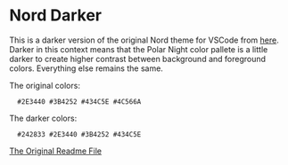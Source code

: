 # Nord Darker

This is a darker version of the original Nord theme for VSCode from [here](https://github.com/nordtheme/visual-studio-code). Darker in this context means that the Polar Night color pallete is a little darker to create higher contrast between background and foreground colors. Everything else remains the same.

The original colors:

```
  #2E3440 #3B4252 #434C5E #4C566A
```

The darker colors:

```
  #242833 #2E3440 #3B4252 #434C5E
```

[The Original Readme File](original_readme.md)
